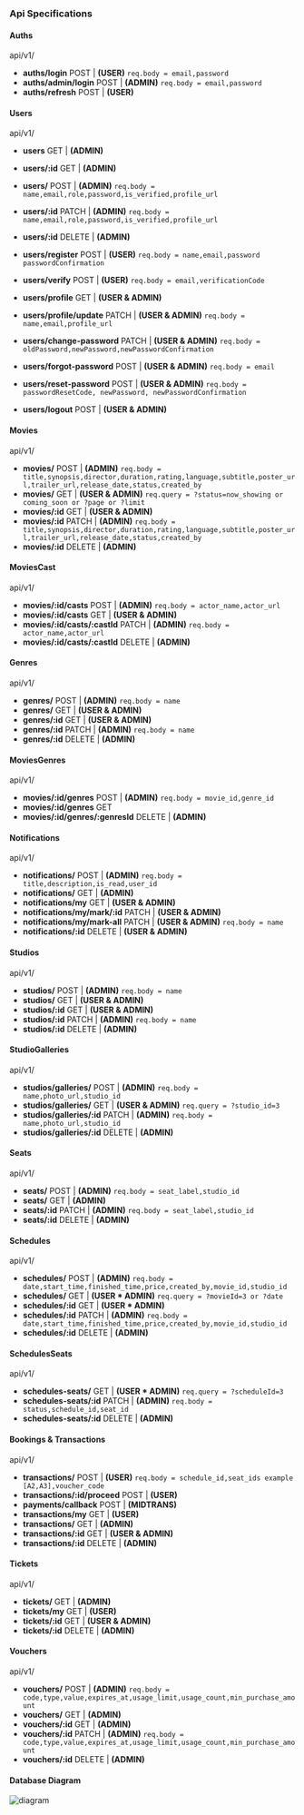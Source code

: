 ### Api Specifications

#### Auths
api/v1/
- **auths/login** POST | **(USER)**
```req.body = email,password```
- **auths/admin/login** POST | **(ADMIN)**
```req.body = email,password```
- **auths/refresh** POST | **(USER)**

#### Users
api/v1/

- **users** GET | **(ADMIN)**
- **users/:id** GET | **(ADMIN)**
- **users/** POST | **(ADMIN)**
 ```req.body = name,email,role,password,is_verified,profile_url```
- **users/:id** PATCH | **(ADMIN)**
 ```req.body = name,email,role,password,is_verified,profile_url```
- **users/:id** DELETE | **(ADMIN)**

- **users/register** POST | **(USER)**
 ```req.body = name,email,password passwordConfirmation```
- **users/verify** POST | **(USER)**
```req.body = email,verificationCode```
- **users/profile** GET | **(USER & ADMIN)**
- **users/profile/update** PATCH | **(USER & ADMIN)**
```req.body = name,email,profile_url```
- **users/change-password** PATCH | **(USER & ADMIN)**
```req.body = oldPassword,newPassword,newPasswordConfirmation```
- **users/forgot-password** POST | **(USER & ADMIN)**
```req.body = email```
- **users/reset-password** POST | **(USER & ADMIN)**
```req.body = passwordResetCode, newPassword, newPasswordConfirmation```
- **users/logout** POST | **(USER & ADMIN)**

#### Movies
api/v1/
- **movies/** POST | **(ADMIN)**
 ```req.body = title,synopsis,director,duration,rating,language,subtitle,poster_url,trailer_url,release_date,status,created_by```
- **movies/** GET | **(USER & ADMIN)**
 ```req.query = ?status=now_showing or coming_soon or ?page or ?limit```
- **movies/:id** GET | **(USER & ADMIN)**
- **movies/:id** PATCH | **(ADMIN)**
 ```req.body = title,synopsis,director,duration,rating,language,subtitle,poster_url,trailer_url,release_date,status,created_by```
- **movies/:id** DELETE | **(ADMIN)**

#### MoviesCast
api/v1/
- **movies/:id/casts** POST | **(ADMIN)**
 ```req.body = actor_name,actor_url```
- **movies/:id/casts** GET | **(USER & ADMIN)**
- **movies/:id/casts/:castId** PATCH | **(ADMIN)**
 ```req.body = actor_name,actor_url```
- **movies/:id/casts/:castId** DELETE | **(ADMIN)**

#### Genres
api/v1/
- **genres/** POST | **(ADMIN)**
 ```req.body = name```
- **genres/** GET | **(USER & ADMIN)**
- **genres/:id** GET | **(USER & ADMIN)**
- **genres/:id** PATCH | **(ADMIN)**
 ```req.body = name```
- **genres/:id** DELETE | **(ADMIN)**

#### MoviesGenres
api/v1/
- **movies/:id/genres** POST | **(ADMIN)**
 ```req.body = movie_id,genre_id```
- **movies/:id/genres** GET
- **movies/:id/genres/:genresId** DELETE | **(ADMIN)**

#### Notifications
api/v1/
- **notifications/** POST | **(ADMIN)**
 ```req.body = title,description,is_read,user_id```
- **notifications/** GET | **(ADMIN)**
- **notifications/my** GET | **(USER & ADMIN)**
- **notifications/my/mark/:id** PATCH | **(USER & ADMIN)**
- **notifications/my/mark-all** PATCH | **(USER & ADMIN)**
 ```req.body = name```
- **notifications/:id** DELETE | **(USER & ADMIN)**



#### Studios
api/v1/
- **studios/** POST | **(ADMIN)**
 ```req.body = name```
- **studios/** GET | **(USER & ADMIN)**
- **studios/:id** GET | **(USER & ADMIN)**
- **studios/:id** PATCH | **(ADMIN)**
 ```req.body = name```
- **studios/:id** DELETE | **(ADMIN)**

#### StudioGalleries
api/v1/
- **studios/galleries/** POST | **(ADMIN)**
 ```req.body = name,photo_url,studio_id```
- **studios/galleries/** GET | **(USER & ADMIN)**
 ```req.query = ?studio_id=3```
- **studios/galleries/:id** PATCH | **(ADMIN)**
 ```req.body = name,photo_url,studio_id```
- **studios/galleries/:id** DELETE | **(ADMIN)**

#### Seats
api/v1/
- **seats/** POST | **(ADMIN)**
 ```req.body = seat_label,studio_id```
- **seats/** GET | **(ADMIN)**
- **seats/:id** PATCH | **(ADMIN)**
 ```req.body = seat_label,studio_id```
- **seats/:id** DELETE | **(ADMIN)**

#### Schedules
api/v1/
- **schedules/** POST | **(ADMIN)**
 ```req.body = date,start_time,finished_time,price,created_by,movie_id,studio_id```
- **schedules/** GET | **(USER * ADMIN)**
 ```req.query = ?movieId=3 or ?date```
- **schedules/:id** GET | **(USER * ADMIN)**
- **schedules/:id** PATCH | **(ADMIN)**
 ```req.body = date,start_time,finished_time,price,created_by,movie_id,studio_id```
- **schedules/:id** DELETE | **(ADMIN)**

#### SchedulesSeats
api/v1/
- **schedules-seats/** GET | **(USER * ADMIN)**
 ```req.query = ?scheduleId=3```
- **schedules-seats/:id** PATCH | **(ADMIN)**
 ```req.body = status,schedule_id,seat_id```
- **schedules-seats/:id** DELETE | **(ADMIN)**

#### Bookings & Transactions
api/v1/
- **transactions/** POST | **(USER)**
 ```req.body = schedule_id,seat_ids example [A2,A3],voucher_code```
- **transactions/:id/proceed** POST | **(USER)**
- **payments/callback** POST | **(MIDTRANS)**
- **transactions/my** GET | **(USER)**
- **transactions/** GET | **(ADMIN)**
- **transactions/:id** GET | **(USER & ADMIN)**
- **transactions/:id** DELETE | **(ADMIN)**

#### Tickets
api/v1/
- **tickets/** GET | **(ADMIN)**
- **tickets/my** GET | **(USER)**
- **tickets/:id** GET | **(USER & ADMIN)**
- **tickets/:id** DELETE | **(ADMIN)**

#### Vouchers
api/v1/
- **vouchers/** POST | **(ADMIN)**
 ```req.body = code,type,value,expires_at,usage_limit,usage_count,min_purchase_amount```
- **vouchers/** GET | **(ADMIN)**
- **vouchers/:id** GET | **(ADMIN)**
- **vouchers/:id** PATCH | **(ADMIN)**
 ```req.body = code,type,value,expires_at,usage_limit,usage_count,min_purchase_amount```
- **vouchers/:id** DELETE | **(ADMIN)**

#### Database Diagram
![diagram](./public/img/cinema-booking.png)